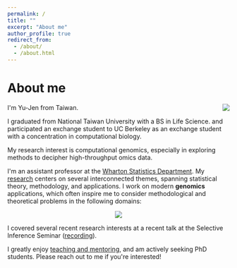 ```yaml
---
permalink: /
title: ""
excerpt: "About me"
author_profile: true
redirect_from: 
  - /about/
  - /about.html
---
```


About me
======
<img src="/images/test-tube-icon.png" align="right">

I'm Yu-Jen from Taiwan.

I graduated from National Taiwan University with a BS in Life Science.
and participated an exchange student to UC Berkeley as an exchange student with a concentration in computational biology.

My research interest is computational genomics, especially in exploring methods to decipher high-throughput omics data.



I'm an assistant professor at the [Wharton Statistics Department](https://statistics.wharton.upenn.edu/). My [research](https://ekatsevi.github.io/research/) centers on several interconnected themes, spanning statistical theory, methodology, and applications. I work on modern 
**genomics** applications, which often inspire me to consider methodological and theoretical problems in the following domains: 

<p align="center">
  <img src="/images/research-snapshot-icons-2.png">
</p>

I covered several recent research interests at a recent talk at the Selective Inference Seminar ([recording](https://drive.google.com/file/d/1Rry78o2BbGkPxssRfnFFnJ4Y9hKHuKmI/view?usp=sharing)). 

I greatly enjoy [teaching and mentoring](https://ekatsevi.github.io/mentoring/), and am actively seeking PhD students. Please reach out to me if you're interested! 
